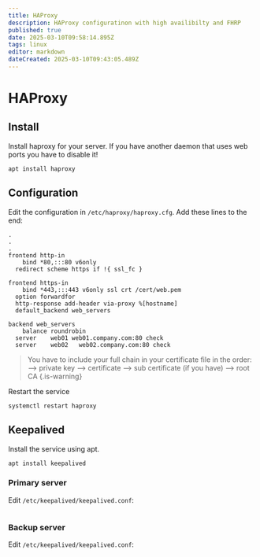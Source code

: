 ```yaml
---
title: HAProxy
description: HAProxy configuratinon with high availibilty and FHRP
published: true
date: 2025-03-10T09:58:14.895Z
tags: linux
editor: markdown
dateCreated: 2025-03-10T09:43:05.489Z
---
```


# HAProxy

## Install
Install haproxy for your server. If you have another daemon that uses web ports you have to disable it!
```
apt install haproxy
```

## Configuration
Edit the configuration in `/etc/haproxy/haproxy.cfg`. Add these lines to the end:
```
.
.
.
frontend http-in
	bind *80,:::80 v6only
  redirect scheme https if !{ ssl_fc }
  
frontend https-in
	bind *443,:::443 v6only ssl crt /cert/web.pem
  option forwardfor
  http-response add-header via-proxy %[hostname]
  default_backend web_servers
  
backend web_servers
	balance roundrobin
  server	web01 web01.company.com:80 check
  server	web02	web02.company.com:80 check

```
> You have to include your full chain in your certificate file in the order:
> --> private key
> --> certificate
> --> sub certificate (if you have)
> --> root CA
>{.is-warning}

Restart the service
```
systemctl restart haproxy
```

## Keepalived
Install the service using apt.
```
apt install keepalived
```

### Primary server
Edit `/etc/keepalived/keepalived.conf`:
```

```

### Backup server
Edit `/etc/keepalived/keepalived.conf`:
```

```